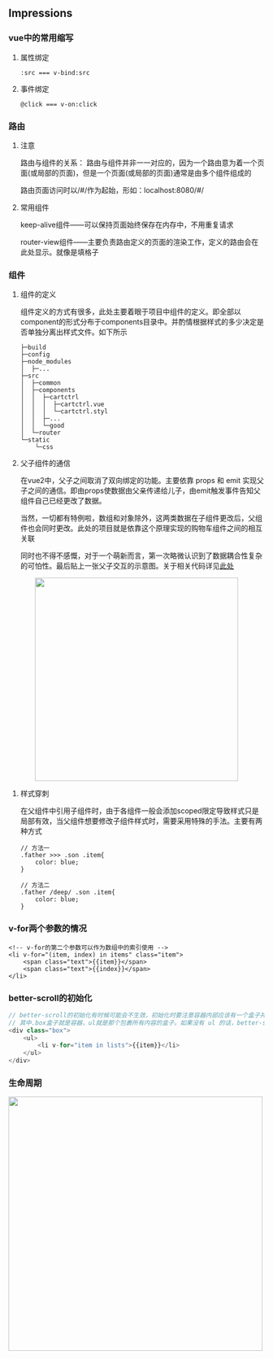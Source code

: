 ## Impressions

### vue中的常用缩写

1. 属性绑定
	
	```
	:src === v-bind:src	
	```
1. 事件绑定
	```
	@click === v-on:click
	```
	


### 路由

1. 注意

	路由与组件的关系： 路由与组件并非一一对应的，因为一个路由意为着一个页面(或局部的页面)，但是一个页面(或局部的页面)通常是由多个组件组成的

	路由页面访问时以/#/作为起始，形如：localhost:8080/#/

1. 常用组件

	keep-alive组件——可以保持页面始终保存在内存中，不用重复请求
	
	router-view组件——主要负责路由定义的页面的渲染工作，定义的路由会在此处显示。就像是填格子

### 组件

1. 组件的定义

	组件定义的方式有很多，此处主要着眼于项目中组件的定义。即全部以component的形式分布于components目录中。并酌情根据样式的多少决定是否单独分离出样式文件。如下所示
	```
	├─build
	├─config
	├─node_modules
	│  ├─...
	├─src
	│  ├─common
	│  ├─components
	│  │  ├─cartctrl
	│  │  │	 ├─cartctrl.vue
	│  │  │  └─cartctrl.styl
	│  │  ├─...
	│  │  └─good
	│  └─router
	└─static
	    └─css
	```	

1. 父子组件的通信
	
	在vue2中，父子之间取消了双向绑定的功能。主要依靠 props 和 emit 实现父子之间的通信。即由props使数据由父亲传递给儿子，由emit触发事件告知父组件自己已经更改了数据。

	当然，一切都有特例啦，数组和对象除外，这两类数据在子组件更改后，父组件也会同时更改。此处的项目就是依靠这个原理实现的购物车组件之间的相互关联

	同时也不得不感慨，对于一个萌新而言，第一次略微认识到了数据耦合性复杂的可怕性。最后贴上一张父子交互的示意图。关于相关代码详见[此处](https://www.cnblogs.com/daiwenru/p/6694530.html)

<div align="center"><img src="https://cn.vuejs.org/images/props-events.png" width="400px"></div>

1. 样式穿刺
	
	在父组件中引用子组件时，由于各组件一般会添加scoped限定导致样式只是局部有效，当父组件想要修改子组件样式时，需要采用特殊的手法。主要有两种方式
	```
	// 方法一
	.father >>> .son .item{
		color: blue;
	}
	
	// 方法二
	.father /deep/ .son .item{
		color: blue;
	}	

	```
### v-for两个参数的情况

```vue2
<!-- v-for的第二个参数可以作为数组中的索引使用 -->
<li v-for="(item, index) in items" class="item">
	<span class="text">{{item}}</span>
	<span class="text">{{index}}</span>
</li>
```

### better-scroll的初始化 

```javascript
// better-scroll的初始化有时候可能会不生效，初始化时要注意容器内部应该有一个盒子并使其包裹所有内容。如下所示
// 其中.box盒子就是容器，ul就是那个包裹所有内容的盒子。如果没有 ul 的话，better-scroll无法完成其初始化工作
<div class="box">
    <ul>
        <li v-for="item in lists">{{item}}</li>
    </ul>
</div>
```


### 生命周期

<img src="https://cn.vuejs.org/images/lifecycle.png" width="500px">